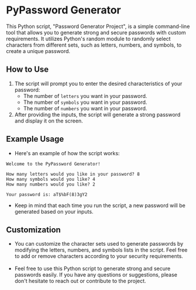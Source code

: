 # PyPassword Generator
This Python script, "Password Generator Project", is a simple command-line tool that allows you to generate strong and secure passwords with custom requirements. It utilizes Python's random module to randomly select characters from different sets, such as letters, numbers, and symbols, to create a unique password.

## How to Use
1. The script will prompt you to enter the desired characteristics of your password:
   - The number of `letters` you want in your password.
   - The number of `symbols` you want in your password.
   - The number of `numbers` you want in your password.
2. After providing the inputs, the script will generate a strong password and display it on the screen.

## Example Usage
- Here's an example of how the script works:
```text
Welcome to the PyPassword Generator!

How many letters would you like in your password? 8
How many symbols would you like? 4
How many numbers would you like? 2

Your password is: aT$%bF(8)3gY2
```
- Keep in mind that each time you run the script, a new password will be generated based on your inputs.

## Customization
- You can customize the character sets used to generate passwords by modifying the letters, numbers, and symbols lists in the script. Feel free to add or remove characters according to your security requirements.<br><br>
- Feel free to use this Python script to generate strong and secure passwords easily. If you have any questions or suggestions, please don't hesitate to reach out or contribute to the project.
